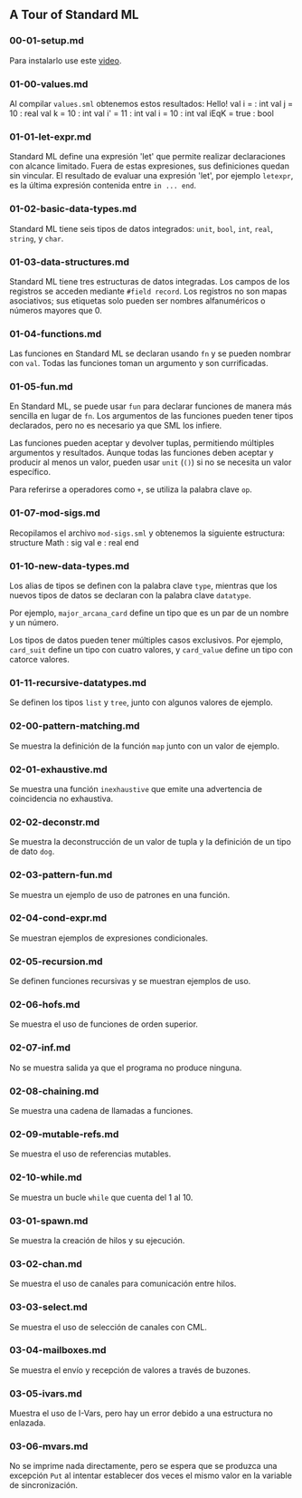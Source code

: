 ## A Tour of Standard ML

### 00-01-setup.md
Para instalarlo use este [video](https://www.youtube.com/watch?v=BC6y1g5gr0A&t=39s).

### 01-00-values.md
Al compilar `values.sml` obtenemos estos resultados:
Hello!
val i = <hidden> : int
val j = 10 : real
val k = 10 : int
val i' = 11 : int
val i = 10 : int
val iEqK = true : bool


### 01-01-let-expr.md
Standard ML define una expresión 'let' que permite realizar declaraciones con alcance limitado. Fuera de estas expresiones, sus definiciones quedan sin vincular. El resultado de evaluar una expresión 'let', por ejemplo `letexpr`, es la última expresión contenida entre `in ... end`.

### 01-02-basic-data-types.md
Standard ML tiene seis tipos de datos integrados: `unit`, `bool`, `int`, `real`, `string`, y `char`.

### 01-03-data-structures.md
Standard ML tiene tres estructuras de datos integradas. Los campos de los registros se acceden mediante `#field record`. Los registros no son mapas asociativos; sus etiquetas solo pueden ser nombres alfanuméricos o números mayores que 0.

### 01-04-functions.md
Las funciones en Standard ML se declaran usando `fn` y se pueden nombrar con `val`. Todas las funciones toman un argumento y son currificadas.

### 01-05-fun.md
En Standard ML, se puede usar `fun` para declarar funciones de manera más sencilla en lugar de `fn`. Los argumentos de las funciones pueden tener tipos declarados, pero no es necesario ya que SML los infiere.

Las funciones pueden aceptar y devolver tuplas, permitiendo múltiples argumentos y resultados. Aunque todas las funciones deben aceptar y producir al menos un valor, pueden usar `unit` (`()`) si no se necesita un valor específico.

Para referirse a operadores como `+`, se utiliza la palabra clave `op`.

### 01-07-mod-sigs.md
Recopilamos el archivo `mod-sigs.sml` y obtenemos la siguiente estructura:
structure Math : sig
val e : real
end



### 01-10-new-data-types.md
Los alias de tipos se definen con la palabra clave `type`, mientras que los nuevos tipos de datos se declaran con la palabra clave `datatype`.

Por ejemplo, `major_arcana_card` define un tipo que es un par de un nombre y un número.

Los tipos de datos pueden tener múltiples casos exclusivos. Por ejemplo, `card_suit` define un tipo con cuatro valores, y `card_value` define un tipo con catorce valores.

### 01-11-recursive-datatypes.md
Se definen los tipos `list` y `tree`, junto con algunos valores de ejemplo.

### 02-00-pattern-matching.md
Se muestra la definición de la función `map` junto con un valor de ejemplo.

### 02-01-exhaustive.md
Se muestra una función `inexhaustive` que emite una advertencia de coincidencia no exhaustiva.

### 02-02-deconstr.md
Se muestra la deconstrucción de un valor de tupla y la definición de un tipo de dato `dog`.

### 02-03-pattern-fun.md
Se muestra un ejemplo de uso de patrones en una función.

### 02-04-cond-expr.md
Se muestran ejemplos de expresiones condicionales.

### 02-05-recursion.md
Se definen funciones recursivas y se muestran ejemplos de uso.

### 02-06-hofs.md
Se muestra el uso de funciones de orden superior.

### 02-07-inf.md
No se muestra salida ya que el programa no produce ninguna.

### 02-08-chaining.md
Se muestra una cadena de llamadas a funciones.

### 02-09-mutable-refs.md
Se muestra el uso de referencias mutables.

### 02-10-while.md
Se muestra un bucle `while` que cuenta del 1 al 10.

### 03-01-spawn.md
Se muestra la creación de hilos y su ejecución.

### 03-02-chan.md
Se muestra el uso de canales para comunicación entre hilos.

### 03-03-select.md
Se muestra el uso de selección de canales con CML.

### 03-04-mailboxes.md
Se muestra el envío y recepción de valores a través de buzones.

### 03-05-ivars.md
Muestra el uso de I-Vars, pero hay un error debido a una estructura no enlazada.

### 03-06-mvars.md
No se imprime nada directamente, pero se espera que se produzca una excepción `Put` al intentar establecer dos veces el mismo valor en la variable de sincronización.
